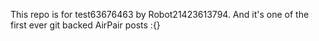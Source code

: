 This repo is for test63676463 by Robot21423613794. And it's one of the first ever git backed AirPair posts :{}